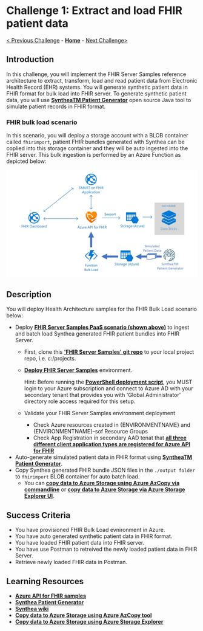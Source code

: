 # Challenge 1: Extract and load FHIR patient data

[< Previous Challenge](./Challenge00.md) - **[Home](../readme.md)** - [Next Challenge>](./Challenge02.md)

## Introduction

In this challenge, you will implement the FHIR Server Samples reference architecture to extract, transform, load and read patient data from Electronic Health Record (EHR) systems.  You will generate synthetic patient data in FHIR format for bulk load into FHIR server.  To generate synthetic patient data, you will use **[SyntheaTM Patient Generator](https://github.com/synthetichealth/synthea#syntheatm-patient-generator)** open source Java tool to simulate patient records in FHIR format.  

### FHIR bulk load scenario
In this scenario, you will deploy a storage account with a BLOB container called `fhirimport`, patient FHIR bundles generated with Synthea can be coplied into this storage container and they will be auto ingested into the FHIR server.  This bulk ingestion is performed by an Azure Function as depicted below:

![FHIR Server Bulk Load](../images/fhir-serverless-bulk-load.jpg)

## Description

You will deploy Health Architecture samples for the FHIR Bulk Load scenario below:
- Deploy **[FHIR Server Samples PaaS scenario (shown above)](https://github.com/microsoft/fhir-server-samples)** to ingest and batch load Synthea generated FHIR patient bundles into FHIR Server.
   - First, clone this **['FHIR Server Samples' git repo](https://github.com/microsoft/fhir-server-samples)** to your local project repo, i.e. c:/projects.
   - **[Deploy FHIR Server Samples](https://github.com/microsoft/fhir-server-samples#deployment)** environment.

      Hint: Before running the **[PowerShell deployment script](https://github.com/microsoft/fhir-server-samples/blob/master/deploy/scripts/Create-FhirServerSamplesEnvironment.ps1)**, you MUST login to your Azure subscription and connect to Azure AD with your secondary tenant that provides you with 'Global Administrator' directory role access required for this setup.

   - Validate your FHIR Server Samples environment deployment
      - Check Azure resources created in {ENVIRONMENTNAME} and {ENVIRONMENTNAME}-sof Resource Groups
      - Check App Registration in secondary AAD tenat that **[all three different client application types are registered for Azure API for FHIR](https://docs.microsoft.com/en-us/azure/healthcare-apis/fhir-app-registration)**
- Auto-generate simulated patient data in FHIR format using **[SyntheaTM Patient Generator](https://github.com/synthetichealth/synthea#syntheatm-patient-generator)**.
- Copy Synthea generated FHIR bundle JSON files in the `./output folder` to `fhirimport` BLOB container for auto batch load.
   - You can **[copy data to Azure Storage using Azure AzCopy via commandline](https://docs.microsoft.com/en-us/azure/storage/common/storage-use-azcopy-v10)** or **[copy data to Azure Storage via Azure Storage Explorer UI](https://docs.microsoft.com/en-us/azure/storage/common/storage-use-azcopy-v10#use-azcopy-in-azure-storage-explorer)**.

## Success Criteria

   - You have provisioned FHIR Bulk Load evnironment in Azure.
   - You have auto generated synthetic patient data in FHIR format.
   - You have loaded FHIR patient data into FHIR server.
   - You have use Postman to retreived the newly loaded patient data in FHIR Server.
   - Retrieve newly loaded FHIR data in Postman.

## Learning Resources

- **[Azure API for FHIR samples](https://github.com/microsoft/fhir-server-samples)**
- **[Synthea Patient Generator](https://github.com/synthetichealth/synthea#syntheatm-patient-generator)**
- **[Synthea wiki](https://github.com/synthetichealth/synthea/wiki)**
- **[Copy data to Azure Storage using Azure AzCopy tool](https://docs.microsoft.com/en-us/azure/storage/common/storage-use-azcopy-v10)**
- **[Copy data to Azure Storage using Azure Storage Explorer](https://docs.microsoft.com/en-us/azure/storage/common/storage-use-azcopy-v10#use-azcopy-in-azure-storage-explorer)** 
